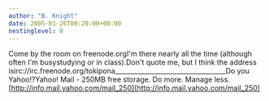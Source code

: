 ```yaml
---
author: "B. Knight"
date: 2005-01-26T00:20:00+00:00
nestinglevel: 0
---
```

Come by the room on freenode.orgI'm there nearly all the time (although often I'm busystudying or in class).Don't quote me, but I think the address isirc://irc.freenode.org/tokipona\_\_\_\_\_\_\_\_\_\_\_\_\_\_\_\_\_\_\_\_\_\_\_\_\_\_\_\_\_\_\_\_\_\_Do you Yahoo!?Yahoo! Mail - 250MB free storage. Do more. Manage less.[http://info.mail.yahoo.com/mail_250](http://info.mail.yahoo.com/mail_250)